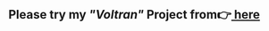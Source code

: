 <h2>Please try my <em>"Voltran"</em> Project from👉<a href="https://mnrgdkl.github.io/Voltran-Project/" target="blank" rel="noopener noreferrer"> here</a> </h2>

